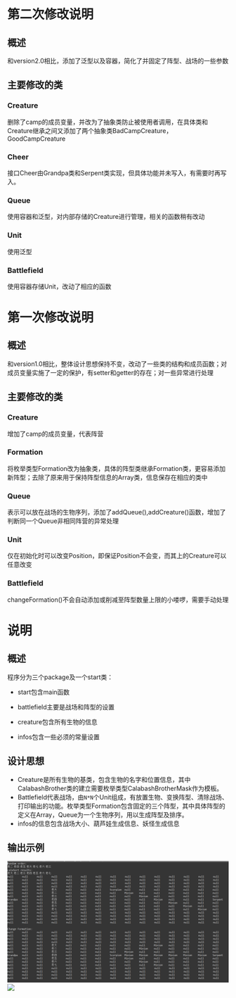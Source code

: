 

# 第二次修改说明

## 概述

和version2.0相比，添加了泛型以及容器，简化了并固定了阵型、战场的一些参数

## 主要修改的类

### Creature

删除了camp的成员变量，并改为了抽象类防止被使用者调用，在具体类和Creature继承之间又添加了两个抽象类BadCampCreature，GoodCampCreature

### Cheer

接口Cheer由Grandpa类和Serpent类实现，但具体功能并未写入，有需要时再写入。

### Queue

使用容器和泛型，对内部存储的Creature进行管理，相关的函数稍有改动

### Unit

使用泛型

### Battlefield

使用容器存储Unit，改动了相应的函数

# 第一次修改说明

## 概述

和version1.0相比，整体设计思想保持不变，改动了一些类的结构和成员函数；对成员变量实施了一定的保护，有setter和getter的存在；对一些异常进行处理

## 主要修改的类

### Creature

增加了camp的成员变量，代表阵营

### Formation

将枚举类型Formation改为抽象类，具体的阵型类继承Formation类，更容易添加新阵型；去除了原来用于保持阵型信息的Array类，信息保存在相应的类中

### Queue

表示可以放在战场的生物序列，添加了addQueue(),addCreature()函数，增加了判断同一个Queue非相同阵营的异常处理

### Unit

仅在初始化时可以改变Position，即保证Position不会变，而其上的Creature可以任意改变

### Battlefield

changeFormation()不会自动添加或削减至阵型数量上限的小喽啰，需要手动处理




# 说明

## 概述

程序分为三个package及一个start类：

- start包含main函数

- battlefield主要是战场和阵型的设置

- creature包含所有生物的信息

- infos包含一些必须的常量设置

## 设计思想

- Creature是所有生物的基类，包含生物的名字和位置信息，其中CalabashBrother类的建立需要枚举类型CalabashBrotherMask作为模板。
- Battlefield代表战场，由`N*N`个Unit组成，有放置生物、变换阵型、清除战场、打印输出的功能。枚举类型Formation包含固定的三个阵型，其中具体阵型的定义在Array，Queue为一个生物序列，用以生成阵型及排序。
- infos的信息包含战场大小、葫芦娃生成信息、妖怪生成信息

## 输出示例
![](https://github.com/DarkMagicXYZ/Java-2018f-pics/blob/master/Outputv2.0-1.png)
![](https://github.com/DarkMagicXYZ/Java-2018f-pics/blob/master/Outputv2.0.-2png)